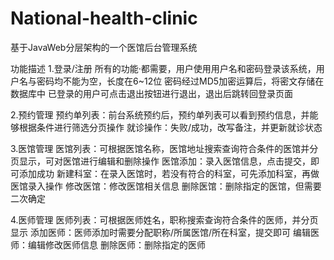 # National-health-clinic
基于JavaWeb分层架构的一个医馆后台管理系统

功能描述
1.登录/注册
所有的功能·都需要，用户使用用户名和密码登录该系统，用户名与密码均不能为空，长度在6~12位
密码经过MD5加密运算后，将密文存储在数据库中
已登录的用户可点击退出按钮进行退出，退出后跳转回登录页面

2.预约管理
预约单列表：前台系统预约后，预约单列表可以看到预约信息，并能够根据条件进行筛选分页操作
就诊操作：失败/成功，改写备注，并更新就诊状态

3.医馆管理
医馆列表：可根据医馆名称，医馆地址搜索查询符合条件的医馆并分页显示，可对医馆进行编辑和删除操作
医馆添加：录入医馆信息，点击提交，即可添加成功
新建科室：在录入医馆时，若没有符合的科室，可先添加科室，再做医馆录入操作
修改医馆：修改医馆相关信息
删除医馆：删除指定的医馆，但需要二次确定

4.医师管理
医师列表：可根据医师姓名，职称搜索查询符合条件的医师，并分页显示
添加医师：医师添加时需要分配职称/所属医馆/所在科室，提交即可
编辑医师：编辑修改医师信息
删除医师：删除指定的医师
